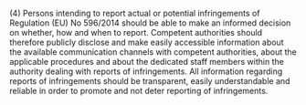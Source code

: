 (4) Persons intending to report actual or potential infringements of Regulation (EU) No 596/2014 should be able to make an informed decision on whether, how and when to report. Competent authorities should therefore publicly disclose and make easily accessible information about the available communication channels with competent authorities, about the applicable procedures and about the dedicated staff members within the authority dealing with reports of infringements. All information regarding reports of infringements should be transparent, easily understandable and reliable in order to promote and not deter reporting of infringements.